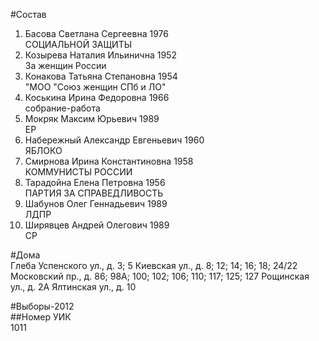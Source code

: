 #Состав  
1. Басова Светлана Сергеевна 1976  
    СОЦИАЛЬНОЙ ЗАЩИТЫ  
2. Козырева Наталия Ильинична 1952  
    За женщин России  
3. Конакова Татьяна Степановна 1954  
    "МОО "Союз женщин СПб и ЛО"  
4. Коськина Ирина Федоровна 1966  
    собрание-работа  
5. Мокряк Максим Юрьевич 1989  
    ЕР  
6. Набережный Александр Евгеньевич 1960  
    ЯБЛОКО  
7. Смирнова Ирина Константиновна 1958  
    КОММУНИСТЫ РОССИИ  
8. Тарадойна Елена Петровна 1956  
    ПАРТИЯ ЗА СПРАВЕДЛИВОСТЬ  
9. Шабунов Олег Геннадьевич 1989  
    ЛДПР  
10. Ширявцев Андрей Олегович 1989  
    СР  
  
#Дома  
Глеба Успенского ул., д. 3; 5 Киевская ул., д. 8; 12; 14; 16; 18; 24/22 Московский пр., д. 86; 98А; 100; 102; 106; 110; 117; 125; 127 Рощинская ул., д. 2А Ялтинская ул., д. 10  
  
#Выборы-2012  
##Номер УИК  
1011  
